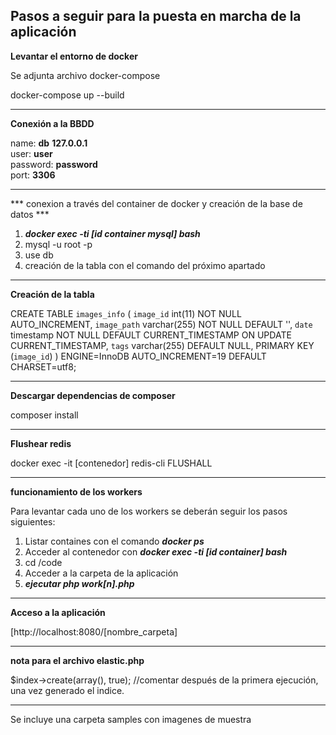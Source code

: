 ## **Pasos a seguir para la puesta en marcha de la aplicación**

**Levantar el entorno de docker**

Se adjunta archivo docker-compose

docker-compose up --build

---

**Conexión a la BBDD**

name: **db**
**127.0.0.1**  
user: **user**  
password: **password**  
port: **3306**


---
*** conexion a través del container de docker y creación de la base de datos ***

1. ***docker exec -ti [id container mysql] bash***
2. mysql -u root -p 
3. use db
4. creación de la tabla con el comando del próximo apartado

---

**Creación de la tabla**

CREATE TABLE `images_info` (
  `image_id` int(11) NOT NULL AUTO_INCREMENT,
  `image_path` varchar(255) NOT NULL DEFAULT '',
  `date` timestamp NOT NULL DEFAULT CURRENT_TIMESTAMP ON UPDATE CURRENT_TIMESTAMP,
  `tags` varchar(255) DEFAULT NULL,
  PRIMARY KEY (`image_id`)
) ENGINE=InnoDB AUTO_INCREMENT=19 DEFAULT CHARSET=utf8;

---

**Descargar dependencias de composer**

composer install

---

**Flushear redis**

docker exec -it [contenedor] redis-cli FLUSHALL

---

**funcionamiento de los workers**

Para levantar cada uno de los workers se deberán seguir los pasos siguientes:

 1. Listar containes con el comando ***docker ps***
 2. Acceder al contenedor con ***docker exec -ti [id container] bash***
 3. cd /code 
 4. Acceder a la carpeta de la aplicación
 5. ***ejecutar php work[n].php***

---

**Acceso a la aplicación**

[http://localhost:8080/[nombre_carpeta]

---

**nota para el archivo elastic.php**

$index->create(array(), true);  //comentar después de la primera ejecución, una vez generado el indice.

---

Se incluye una carpeta samples con imagenes de muestra
